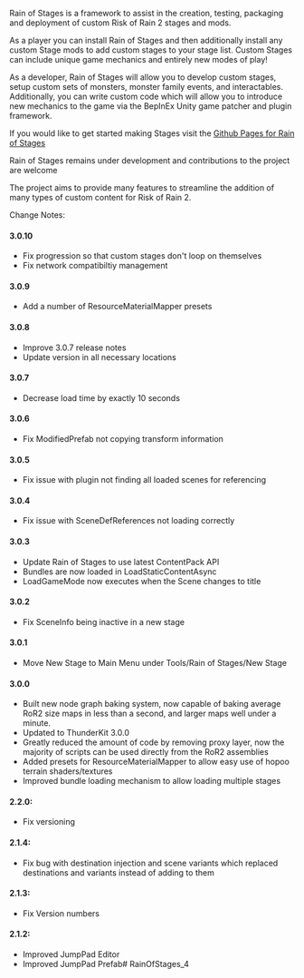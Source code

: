 Rain of Stages is a framework to assist in the creation, testing, packaging and deployment of custom Risk of Rain 2 stages and mods.

As a player you can install Rain of Stages and then additionally install any custom Stage mods to add custom stages to your stage list.
Custom Stages can include unique game mechanics and entirely new modes of play!

As a developer, Rain of Stages will allow you to develop custom stages, setup custom sets of monsters, monster family events, and interactables.
Additionally, you can write custom code which will allow you to introduce new mechanics to the game via the BepInEx Unity game patcher and plugin framework.

If you would like to get started making Stages visit the [Github Pages for Rain of Stages](https://passivepicasso.github.io/Rain-of-Stages/)

Rain of Stages remains under development and contributions to the project are welcome

The project aims to provide many features to streamline the addition of many types of custom content for Risk of Rain 2.


Change Notes:

#### 3.0.10
  * Fix progression so that custom stages don't loop on themselves
  * Fix network compatibiltiy management

#### 3.0.9
  * Add a number of ResourceMaterialMapper presets

#### 3.0.8
  * Improve 3.0.7 release notes
  * Update version in all necessary locations

#### 3.0.7
  * Decrease load time by exactly 10 seconds

#### 3.0.6
  * Fix ModifiedPrefab not copying transform information

#### 3.0.5
  * Fix issue with plugin not finding all loaded scenes for referencing

#### 3.0.4
  * Fix issue with SceneDefReferences not loading correctly

#### 3.0.3
  * Update Rain of Stages to use latest ContentPack API
  * Bundles are now loaded in LoadStaticContentAsync
  * LoadGameMode now executes when the Scene changes to title

#### 3.0.2
  * Fix SceneInfo being inactive in a new stage

#### 3.0.1
  * Move New Stage to Main Menu under Tools/Rain of Stages/New Stage

#### 3.0.0
  * Built new node graph baking system, now capable of baking average RoR2 size maps in less than a second, and larger maps well under a minute.
  * Updated to ThunderKit 3.0.0
  * Greatly reduced the amount of code by removing proxy layer, now the majority of scripts can be used directly from the RoR2 assemblies
  * Added presets for ResourceMaterialMapper to allow easy use of hopoo terrain shaders/textures
  * Improved bundle loading mechanism to allow loading multiple stages

#### 2.2.0:
  * Fix versioning

#### 2.1.4:
  * Fix bug with destination injection and scene variants which replaced destinations and variants instead of adding to them

#### 2.1.3:
  * Fix Version numbers

#### 2.1.2:
  * Improved JumpPad Editor
  * Improved JumpPad Prefab# RainOfStages_4

